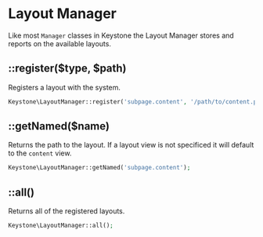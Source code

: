 Layout Manager
====

Like most `Manager` classes in Keystone the Layout Manager stores and reports
on the available layouts.


::register($type, $path)
----

Registers a layout with the system.

```php
Keystone\LayoutManager::register('subpage.content', '/path/to/content.php');
```


::getNamed($name)
----

Returns the path to the layout. If a layout view is not specificed it will
default to the `content` view.

```php
Keystone\LayoutManager::getNamed('subpage.content');
```


::all()
----

Returns all of the registered layouts.

```php
Keystone\LayoutManager::all();
```